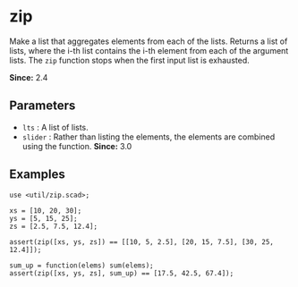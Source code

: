 # zip

Make a list that aggregates elements from each of the lists. Returns a list of lists, where the i-th list contains the i-th element from each of the argument lists. The `zip` function stops when the first input list is exhausted. 

**Since:** 2.4

## Parameters

- `lts` : A list of lists.
- `slider` : Rather than listing the elements, the elements are combined using the function. **Since:** 3.0

## Examples

    use <util/zip.scad>;

    xs = [10, 20, 30];
    ys = [5, 15, 25];
    zs = [2.5, 7.5, 12.4];

    assert(zip([xs, ys, zs]) == [[10, 5, 2.5], [20, 15, 7.5], [30, 25, 12.4]]);

    sum_up = function(elems) sum(elems);
    assert(zip([xs, ys, zs], sum_up) == [17.5, 42.5, 67.4]);